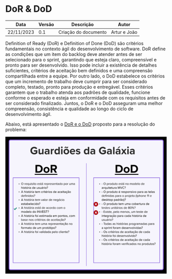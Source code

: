 # DoR & DoD

| **Data** | **Versão** | **Descrição** | **Autor** |
| -------- | ---------- | ------------- | --------- |
|     22/11/2023      |      0.1      | Criação do documento              | Artur e João       |

Definition of Ready (DoR) e Definition of Done (DoD) são critérios fundamentais no contexto ágil do desenvolvimento de software. DoR define as condições que um item do backlog deve atender antes de ser selecionado para o sprint, garantindo que esteja claro, compreensível e pronto para ser desenvolvido. Isso pode incluir a existência de detalhes suficientes, critérios de aceitação bem definidos e uma compreensão compartilhada entre a equipe. Por outro lado, o DoD estabelece os critérios que um incremento de trabalho deve cumprir para ser considerado completo, testado, pronto para produção e entregável. Esses critérios garantem que o trabalho atenda aos padrões de qualidade, funcione conforme o esperado e esteja em conformidade com os requisitos antes de ser considerado finalizado. Juntos, o DoR e o DoD asseguram uma melhor compreensão, consistência e qualidade ao longo do ciclo de desenvolvimento ágil.

Abaixo, está apresentado o [DoR e o DoD](./assets/dor_e_dod.png) proposto para a resolução do problema:

![USM](./assets/dor_e_dod.png)

